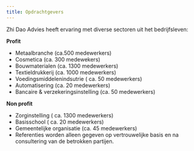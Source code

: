 ```yaml
---
title: Opdrachtgevers
---
```


Zhi Dao Advies heeft ervaring met diverse sectoren uit het bedrijfsleven:

**Profit**
* Metaalbranche (ca.500 medewerkers)
* Cosmetica (ca. 300 medewekers)
* Bouwmaterialen (ca. 1300 medewerkers)
* Textieldrukkerij (ca. 1000 medewerkers)
* Voedingsmiddelenindsutrie ( ca. 50 medewerkers)
* Automatisering (ca. 20 medewerkers)
* Bancaire & verzekeringsinstelling (ca. 50 medewerkers)

**Non profit**
* Zorginstelling ( ca. 1300 medewerkers)
* Basisschool ( ca. 20 medewerkers)
* Gemeentelijke organisatie (ca. 45 medewerkers)
* Referenties worden alleen gegeven op vertrouwelijke basis en na consultering van de betrokken partijen.